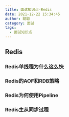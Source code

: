 ```yaml
---
title: 面试知识点-Redis
date: 2021-12-22 15:34:45
author: 聪聪
category: 面试
tags:
  - 面试知识点
---
```



## Redis 

### Redis单线程为什么这么快

### Redis的AOF和RDB策略

### Redis为何使用Pipeline

### Redis主从同步过程
